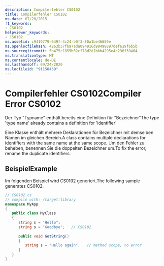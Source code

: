 ```yaml
---
description: Compilerfehler CS0102
title: Compilerfehler CS0102
ms.date: 07/20/2015
f1_keywords:
- CS0102
helpviewer_keywords:
- CS0102
ms.assetid: c9419779-649f-4c24-b0f3-f0a1be46659e
ms.openlocfilehash: 4263b37fb97ada094916d98498897def619f6b5b
ms.sourcegitcommit: 5b475c1855b32cf78d2d1bbb4295e4c236f39464
ms.translationtype: MT
ms.contentlocale: de-DE
ms.lasthandoff: 09/24/2020
ms.locfileid: "91150439"
---
```

# <a name="compiler-error-cs0102"></a><span data-ttu-id="52894-103">Compilerfehler CS0102</span><span class="sxs-lookup"><span data-stu-id="52894-103">Compiler Error CS0102</span></span>

<span data-ttu-id="52894-104">Der Typ "Typname" enthält bereits eine Definition für "Bezeichner"</span><span class="sxs-lookup"><span data-stu-id="52894-104">The type 'type name' already contains a definition for 'identifier'</span></span>  
  
 <span data-ttu-id="52894-105">Eine Klasse enthält mehrere Deklarationen für Bezeichner mit demselben Namen im gleichen Bereich.</span><span class="sxs-lookup"><span data-stu-id="52894-105">A class contains multiple declarations for identifiers with the same name at the same scope.</span></span> <span data-ttu-id="52894-106">Um den Fehler zu beheben, benennen Sie die doppelten Bezeichner um.</span><span class="sxs-lookup"><span data-stu-id="52894-106">To fix the error, rename the duplicate identifiers.</span></span>  
  
## <a name="example"></a><span data-ttu-id="52894-107">Beispiel</span><span class="sxs-lookup"><span data-stu-id="52894-107">Example</span></span>  

 <span data-ttu-id="52894-108">Im folgenden Beispiel wird CS0102 generiert.</span><span class="sxs-lookup"><span data-stu-id="52894-108">The following sample generates CS0102.</span></span>  
  
```csharp  
// CS0102.cs  
// compile with: /target:library  
namespace MyApp  
{  
   public class MyClass  
   {  
      string s = "Hello";  
      string s = "Goodbye";   // CS0102  
  
      public void GetString()  
      {  
         string s = "Hello again";   // method scope, no error  
      }  
   }  
}  
```
